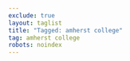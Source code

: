 ```yaml
---
exclude: true
layout: taglist
title: "Tagged: amherst college"
tag: amherst college
robots: noindex
---
```

